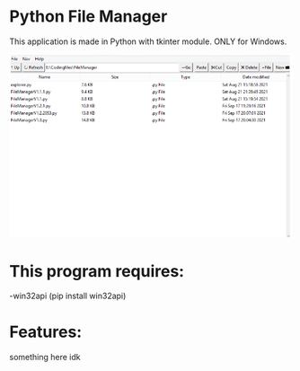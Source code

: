 # Python File Manager
This application is made in Python with tkinter module. ONLY for Windows.

![alt text](https://raw.githubusercontent.com/NLogDEV/Python-File-Manager/main/demo.png)
<p></p>

# This program requires:
<p>-win32api (pip install win32api)</p>

# Features:
<p>something here idk</p>



